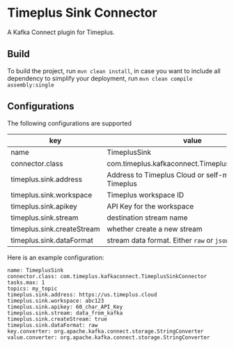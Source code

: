 # Timeplus Sink Connector

A Kafka Connect plugin for Timeplus.

## Build

To build the project, run `mvn clean install`, in case you want to include all dependency to simplify your deployment, run `mvn clean compile assembly:single`

## Configurations

The following configurations are supported

| key                        | value                                              |
| -------------------------- | -------------------------------------------------- |
| name                       | TimeplusSink                                       |
| connector.class            | com.timeplus.kafkaconnect.TimeplusSinkConnector    |
| timeplus.sink.address      | Address to Timeplus Cloud or self-managed Timeplus |
| timeplus.sink.workspace    | Timeplus workspace ID                              |
| timeplus.sink.apikey       | API Key for the workspace                          |
| timeplus.sink.stream       | destination stream name                            |
| timeplus.sink.createStream | whether create a new stream                        |
| timeplus.sink.dataFormat   | stream data format. Either `raw` or `json`         |

Here is an example configuration:

```properties
name: TimeplusSink
connector.class: com.timeplus.kafkaconnect.TimeplusSinkConnector
tasks.max: 1
topics: my_topic
timeplus.sink.address: https://us.timeplus.cloud
timeplus.sink.workspace: abc123
timeplus.sink.apikey: 60_char_API_Key
timeplus.sink.stream: data_from_kafka
timeplus.sink.createStream: true
timeplus.sink.dataFormat: raw
key.converter: org.apache.kafka.connect.storage.StringConverter
value.converter: org.apache.kafka.connect.storage.StringConverter
```
